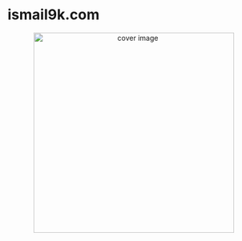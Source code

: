 # ismail9k.com

<p align="center">
  <a href="https://ismail9k.com/" target="_blank">
    <img width="400" alt="cover image" src="https://ismail9k.com/assets/img/cover.png">
  </a>
</p>
